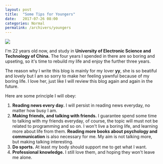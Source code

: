 ```yaml
---
layout: post
title:  "Some Tips for Youngers"
date:   2017-07-26 08:00
categories: Normal
permalink: /archivers/youngers
---
```


![](/image/newlife.png)

I'm 22 years old now, and study in **University of Electronic Science and Technology of China.** The four years I spended in there are so boring and upseting, so it's time to rebuild my life and enjoy the further three years.

The reason why I write this blog is mainly for my lover **yy**, she is so beatiful and lovely but I am so sorry to make her feeling yawnful because of my boring life. I love her, just like I will review this blog again and again in the future.

<!--more-->

Here are some principle I will obey:

1.  **Reading news every day.** I will persist in reading news everyday, no matter how busy I am.  
2.  **Making friends, and talking with friends.** I guarantee spend some time to talking with my friends everyday, of course, the topic will must not be related to programming and so on. I won't live a boring life, and learning more about life from them. **Reading more books about psychology and communication** is also necessary for me. My aim is not talking more, but making talking interesting.
3.  **Do sports.** At least my body should support me to get what I want.
4.  **Professional knowledge.** I still love them, and hoping they won't leave me alone.